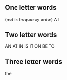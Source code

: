 #

## One letter words

(not in frequency order)
A  I

## Two letter words
AN  AT  IN  IS  IT  ON  BE  TO

## Three letter words

the

